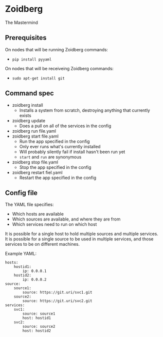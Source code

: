 # Zoidberg

The Mastermind

## Prerequisites

On nodes that will be running Zoidberg commands:

- `pip install pyyaml`

On nodes that will be receiveing Zoidberg commands:

- `sudo apt-get install git`

## Command spec

* zoidberg install
  * Installs a system from scratch, destroying anything that currently exists
* zoidberg update
  * Does a pull on all of the services in the config
* zoidberg run file.yaml
* zoidberg start file.yaml
  * Run the app specified in the config
  * Only ever runs what's currently installed
  * Will probably silently fail if install hasn't been run yet
  * `start` and `run` are synonymous
* zoidberg stop file.yaml
  * Stop the app specified in the config
* zoidberg restart fiel.yaml
  * Restart the app specified in the config

## Config file

The YAML file specifies:

* Which hosts are available
* Which sources are available, and where they are from
* Which services need to run on which host

It is possible for a single host to hold multiple sources and multiple services.
It is possible for a single source to be used in multiple services, and those
services to be on different machines.

Example YAML:

```
hosts:
    hostid1:
        ip: 0.0.0.1
    hostid2:
        ip: 0.0.0.2
source:
    source1:
        source: https://git.uri/svc1.git
    source2:
        source: https://git.uri/svc2.git
services:
    svc1:
        source: source1
        host: hostid1
    svc2:
        source: source2
        host: hostid2
```